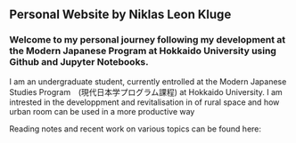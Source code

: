 ## Personal Website by Niklas Leon Kluge
### Welcome to my personal journey following my development at the Modern Japanese Program at Hokkaido University using Github and Jupyter Notebooks.

I am an undergraduate student, currently entrolled at the Modern Japanese Studies Program　(現代日本学プログラム課程) at Hokkaido University.
I am intrested in the developpment and revitalisation in of rural space and how urban room can be used in a more productive way










Reading notes and recent work on various topics can be found here:

[Reading_Notes_Japanese-History-I-Between-War-and-Peace]: https://github.com/NLKLuge/Reading_Notes_Japanese-History-I-Between-War-and-Peace

[Reading_Notes_Mindhacks_MJSP]: https://github.com/NLKLuge/Reading_Notes_Mindhacks_MJSP

[Reading_reflection_multiculturality_MJSP]: https://github.com/NLKLuge/Reading_reflection_multiculturality_MJSP
